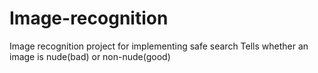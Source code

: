 # Image-recognition
Image recognition project for implementing safe search
Tells whether an image is nude(bad) or non-nude(good)
